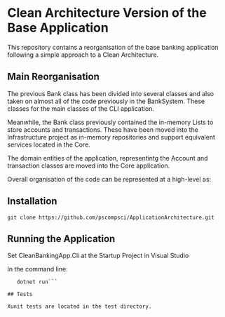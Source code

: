 # Clean Architecture Version of the Base Application

This repository contains a reorganisation of the base banking application following a simple approach to a Clean Architecture.

## Main Reorganisation

The previous Bank class has been divided into several classes and also taken on almost all of the code previously in the BankSystem. These classes for the main classes of the CLI application.

Meanwhile, the Bank class previously contained the in-memory Lists to store accounts and transactions. These have been moved into the Infrastructure project as in-memory repositories and support equivalent services located in the Core.

The domain entities of the application, representintg the Account and transaction classes are moved into the Core application.

Overall organisation of the code can be represented at a high-level as:

<src img="documents/clean_reorganisation.png" size="800" />

## Installation

```git clone https://github.com/pscompsci/ApplicationArchitecture.git ```

## Running the Application

Set CleanBankingApp.Cli at the Startup Project in Visual Studio

In the command line:

```cd 02_CleanArchitecture/src/CleanBankingApp.cli
   dotnet run```

## Tests

Xunit tests are located in the test directory.